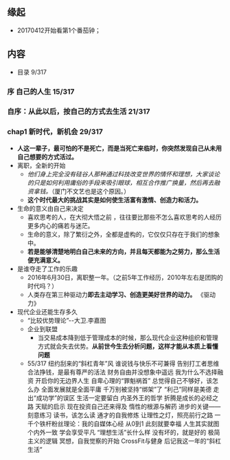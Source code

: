 ##  缘起
+ 20170412开始看第1个番茄钟；

##  内容
+ 目录 9/317
###  序 自己的人生 15/317
###  自序：从此以后，按自己的方式去生活 21/317
###  chap1 新时代，新机会  29/317
+ **人这一辈子，最可怕的不是死亡，而是当死亡来临时，你突然发现自己从未用自己想要的方式活过。**
+ 离职，全新的开始
	+ *他们身上完全没有硅谷人那种通过科技改变世界的情怀和理想，大家谈论的只是如何利用庸俗的手段来吸引眼球，相互合作推广换量，然后再去融资拿钱。*（厦门不文艺也是这个原因。）
	+ **这个时代最大的挑战其实是如何使生活富有激情、创造力和活力。**
+ 生命的意义由自己来决定
	+ 喜欢思考的人，在大彻大悟之前 ，往往要比那些不怎么喜欢思考的人经历更多内心的痛若与迷茫。
	+ 生命的意义，除了繁衍之外，全都是虚构的，它仅仅只存在于我们的想象中。
	+ **若是能够清楚地明白自己未来的方向，并且每天都能为之努力，那么生活便充满意义。**
+ 是谁夺走了工作的乐趣
	+ 2016年6月30日，离职整一年。（之前5年工作经历，2010年左右是团购的时代吗？）
	+ 人类存在第三种驱动力**即去主动学习、创造更美好世界的动力。**  《驱动力》
+ 现代企业还能生存多久
	+ “比较优势理论”--大卫.李嘉图
	+ 企业到联盟
		+ 当交易成本降到低于管理成本的时候，那么现代企业这种组织和管理方式就会失去优势。**从前世今生去分析问题，这样才能从本质上看懂问题**
	+ 55/317
纽约刮来的“斜杠青年”风
谁说钱与快乐不可兼得
告别打工者思维
合法挣钱，是最有尊严的活法
财务自由并没想象中遥远
我为什么不选择融资
开启你的无边界人生
自卑心理的“罪魁祸首”
总觉得自己不够好，该怎么办
全面发展就是全面平庸
千万别被坚持“绑架”了
“利己”同样是美德
走出“成功学”的误区
生活一定要留白
内圣外王的哲学
折腾是成长的必经之路
天赋的启示
现在投资自己还来得及
惰性的根源与解药
进步的关键——刻意练习
读书，该怎么读
通才的自我修炼
让理性之灯，照亮前行之路
一千个铁杆粉丝理论：我的自媒体心经
从0到1
此刻就要幸福
人生其实就图个内外一致
学会享受平凡
“理想生活”长什么样
没有坏的，就是好的
极简主义的逻辑
冥想，自我觉察的开始
CrossFit与健身
后记我这一年的“斜杠生活”
